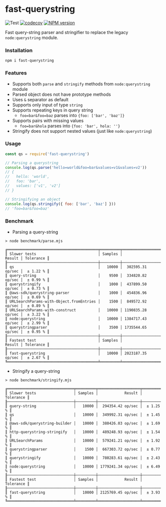 # fast-querystring

![Test](https://github.com/anonrig/fast-querystring/workflows/test/badge.svg)
[![codecov](https://codecov.io/gh/anonrig/fast-querystring/branch/main/graph/badge.svg?token=4ZDJA2BMOH)](https://codecov.io/gh/anonrig/fast-querystring)
[![NPM version](https://img.shields.io/npm/v/fast-querystring.svg?style=flat)](https://www.npmjs.com/package/fast-querystring)

Fast query-string parser and stringifier to replace the legacy `node:querystring` module.

### Installation

```
npm i fast-querystring
```

### Features

- Supports both `parse` and `stringify` methods from `node:querystring` module
- Parsed object does not have prototype methods
- Uses `&` separator as default
- Supports only input of type `string`
- Supports repeating keys in query string
  - `foo=bar&foo=baz` parses into `{foo: ['bar', 'baz']}`
- Supports pairs with missing values
  - `foo=bar&hola` parses into `{foo: 'bar', hola: ''}`
- Stringify does not support nested values (just like `node:querystring`)

### Usage

```javascript
const qs = require('fast-querystring')

// Parsing a querystring
console.log(qs.parse('hello=world&foo=bar&values=v1&values=v2'))
// {
//   hello: 'world',
//   foo: 'bar',
//   values: ['v1', 'v2']
// }

// Stringifying an object
console.log(qs.stringify({ foo: ['bar', 'baz'] }))
// 'foo=bar&foo=baz'
```

### Benchmark

- Parsing a query-string

```
> node benchmark/parse.mjs

╔═════════════════════════════════════════╤═════════╤═══════════════════╤═══════════╗
║ Slower tests                            │ Samples │            Result │ Tolerance ║
╟─────────────────────────────────────────┼─────────┼───────────────────┼───────────╢
║ qs                                      │   10000 │  302595.31 op/sec │  ± 1.22 % ║
║ query-string                            │    9500 │  334820.82 op/sec │  ± 0.99 % ║
║ querystringify                          │    1000 │  437899.50 op/sec │  ± 0.73 % ║
║ @aws-sdk/querystring-parser             │    1000 │  454836.96 op/sec │  ± 0.69 % ║
║ URLSearchParams-with-Object.fromEntries │    1500 │  849572.92 op/sec │  ± 0.89 % ║
║ URLSearchParams-with-construct          │   10000 │ 1190835.28 op/sec │  ± 3.22 % ║
║ node:querystring                        │   10000 │ 1384717.43 op/sec │  ± 2.99 % ║
║ querystringparser                       │    3500 │ 1735544.65 op/sec │  ± 0.95 % ║
╟─────────────────────────────────────────┼─────────┼───────────────────┼───────────╢
║ Fastest test                            │ Samples │            Result │ Tolerance ║
╟─────────────────────────────────────────┼─────────┼───────────────────┼───────────╢
║ fast-querystring                        │   10000 │ 2023187.35 op/sec │  ± 2.67 % ║
╚═════════════════════════════════════════╧═════════╧═══════════════════╧═══════════╝
```

- Stringify a query-string

```
> node benchmark/stringify.mjs

╔══════════════════════════════╤═════════╤═══════════════════╤═══════════╗
║ Slower tests                 │ Samples │            Result │ Tolerance ║
╟──────────────────────────────┼─────────┼───────────────────┼───────────╢
║ query-string                 │   10000 │  294354.42 op/sec │  ± 1.25 % ║
║ qs                           │   10000 │  349992.31 op/sec │  ± 1.45 % ║
║ @aws-sdk/querystring-builder │   10000 │  380426.03 op/sec │  ± 1.69 % ║
║ http-querystring-stringify   │   10000 │  489248.93 op/sec │  ± 1.54 % ║
║ URLSearchParams              │   10000 │  579241.21 op/sec │  ± 1.92 % ║
║ querystringparser            │    1500 │  667303.72 op/sec │  ± 0.77 % ║
║ querystringify               │   10000 │  780283.61 op/sec │  ± 2.43 % ║
║ node:querystring             │   10000 │ 1779241.34 op/sec │  ± 6.49 % ║
╟──────────────────────────────┼─────────┼───────────────────┼───────────╢
║ Fastest test                 │ Samples │            Result │ Tolerance ║
╟──────────────────────────────┼─────────┼───────────────────┼───────────╢
║ fast-querystring             │   10000 │ 2125769.45 op/sec │  ± 3.93 % ║
╚══════════════════════════════╧═════════╧═══════════════════╧═══════════╝
```
